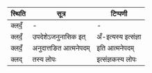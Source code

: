| स्थिति | सूत्र | टिप्पणी |
| ----- | ------- | ------ |
| क्लदँ॒ | - | - |
| क्लदँ॒ | उपदेशेऽजनुनासिक इत् | अँ-इत्यस्य इत्संज्ञा |
| क्लदँ॒ | अनुदात्तङित आत्मनेपदम् | इति आत्मनेपदम् |
| क्लद् | तस्य लोपः | इत्संज्ञकस्य लोपः |
